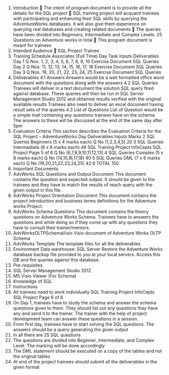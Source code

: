 1. Introduction
 The intent of program document is to provide all the details for the SQL project
 SQL training project will acquaint trainees with participating and enhancing their SQL skills by querying 
the AdventureWorks databases. It will also give them experience on querying real databases and 
creating related documents
 The queries have been divided into Beginners, Intermediate and Complex Levels. 25 Questions on 
Adventure works in total
 This program document is meant for trainees
2. Intended Audience
 SQL Project Trainee
3. Training Schedule
Associates (Full Time)
Day Task Inputs Deliverables
Day 1 Q Nos. 1, 2, 3, 4, 5, 6, 7, 8, 9, 10 Exercise Document SQL Queries
Day 2 Q Nos. 11, 12, 13, 14, 15, 16, 17, 18 Exercise Document SQL Queries
Day 3 Q Nos. 19, 20, 21, 22, 23, 24, 25 Exercise Document SQL Queries
4. Deliverables
4.1 Answers
Answers would be a well formatted office word document with the questions along with the answers
4.2 SQL Queries
Trainees will deliver in a text document the solution SQL query fired against database. These queries will 
then be run in SQL Server Management Studio 2012 and obtained results verified with the original 
available results
Trainees also need to deliver an excel document having result sets of the queries
4.3 List of Questions
List of Question would be a simple mail containing any questions trainees have on the schema. The 
answers to these will be discussed at the end of the same day after 5pm
5. Evaluation Criteria
This section describes the Evaluation Criteria for the SQL Project – AdventureWorks
Day Deliverables Inputs Marks
2 SQL Queries Beginners (5 x 4 marks each)
Q No (1,2,3,4,5)
20
3 SQL Queries Intermediate (8 x 6 marks each) 48
SQL Training Project
InfoCepts SQL Project Page 5 of 6
Q No (6,7,8,9,10,11,12,13)
4 SQL Queries Complex (5 x 8 marks each)
Q No (14,15,16,17,18)
40
5 SQL Queries DML (7 x 6 marks each)
Q No (19,20,21,22,23,24,25)
42
6 TOTAL 150
6. Important Documents
1. AdvWorks SQL Questions and Output Document
This document contains the question and expected output. It should be given to the trainees and they 
have to match the results of reach query with the given output in this file.
2. AdvWorks Project Orientation Document
This document contains the project introduction and business terms definitions for the Adventure works 
Project.
3. AdvWorks Schema Questions
This document contains the theory questions on Adventure Works Schema. Trainees have to answers 
the questions and while doing so if they come up with any questions they have to consult their 
trainer/mentors.
4. AdvWorksOLTPSchemaVisio
Visio document of Adventure Works OLTP Schema
5. AdvWorks Template
The template files for all the deliverables
7. Environment
Data warehouse: SQL Server 
Restore the Adventure Works database backup file provided to you at your local servers. Access this DB 
and fire queries against this database.
8. Pre-requisites
1. SQL Server Management Studio 2012
2. MS Visio Viewer (For Schema)
3. Knowledge of SQL
9. Instructions
1. All trainees need to work individually
SQL Training Project
InfoCepts SQL Project Page 6 of 6
2. On Day 1, trainees have to study the schema and answer the schema questions given to them. They 
should list out any questions they have any and send it to the trainer. The trainer with the help of project 
development team can answer these questions in a session.
3. From first day, trainees have to start solving the SQL questions. The answers should be a query 
generating the given output
4. In all there are 25 SQL questions
5. The questions are divided into Beginner, Intermediate, and Complex Level. The marking will be done 
accordingly
6. The DML statement should be executed on a copy of the tables and not the original tables
7. At end of the project trainees should submit all the deliverables in the given format
